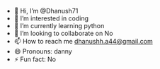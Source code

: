 - 👋 Hi, I’m @Dhanush71
- 👀 I’m interested in coding 
- 🌱 I’m currently learning python 
- 💞️ I’m looking to collaborate on No
- 📫 How to reach me dhanushh.a44@gmail.com
- 😄 Pronouns: danny
- ⚡ Fun fact: No

<!---
Dhanush71/Dhanush71 is a ✨ special ✨ repository because its `README.md` (this file) appears on your GitHub profile.
You can click the Preview link to take a look at your changes.
--->
